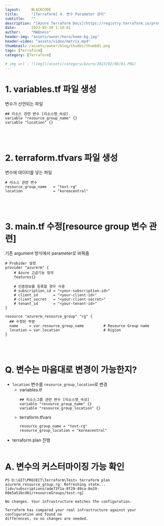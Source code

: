 ```yaml
---
layout:     BLACKCODE
title:      "[Terraform] 4. 변수 Parameter 관리"
subtitle:   ""
description: "[Azure Terraform Docs](https://registry.terraform.io/providers/hashicorp/azurerm/latest/docs)"
date:       2023-03-30 1:10:01
author:     "MADness"
header-img: "assets/owner/hero/home-bg.jpg"
header-video: "assets/video/metrix.mp4"
thumbnail: /assets/owner/blog/thumbs/thumb01.png
tags: [Terraform]
category: [Terraform]

# img url : ![img](/assets/category/Azure/2023/02/08/01.PNG)
---
```

# 1. variables.tf 파일 생성
변수가 선언되는 파일
```
## 리소스 관련 변수 [리소스명_속성]
variable "resource_group_name" {}
variable "location" {}
```
<br><br>

# 2. terraform.tfvars 파일 생성
변수에 데이터를 넣는 파일
```
# 리소스 관련 변수
resource_group_name   = "test-rg"
location              = "koreacentral"
```
<br><br>

# 3. main.tf 수정[resource group 변수 관련]
기존 argument 방식에서 parameter로 바꿔줌
```
# Probider 설정
provider "azurerm" {
    # Azure 고급기능 정의
    features{}

    # 인증정보를 등록할 경우 사용
    # subscription_id = "<your-subscription-id>"
    # client_id       = "<your-client-id>"
    # client_secret   = "<your-client-secret>"
    # tenant_id       = "<your-tenant-id>"
}

resource "azurerm_resource_group" "rg" {
  ## 수정된 부분
  name     = var.resource_group_name         # Resource Group name
  location = var.location                    # Rigion
}
```
<br><br>

# Q. 변수는 마음대로 변경이 가능한지?
- `location` 변수를 `resource_group_location`로 변경
  - variables.tf
    ```
    ## 리소스그룹 관련 변수 [리소스명_속성]
    variable "resource_group_name" {}
    variable "resource_group_location" {}
    ```
  - terraform.tfvars
    ```
    resource_group_name = "test-rg"
    resource_group_location = "koreacentral"
    ```
- terraform plan 진행
<br><br>

# A. 변수의 커스터마이징 가능 확인
```
PS D:\GIT\PROJECT\Terraform\Test> terraform plan
azurerm_resource_group.rg: Refreshing state... [id=/subscriptions/ade73f1a-8f29-49ca-8e29-08e5a51bcd61/resourceGroups/test-rg]

No changes. Your infrastructure matches the configuration.

Terraform has compared your real infrastructure against your configuration and found no
differences, so no changes are needed.
```